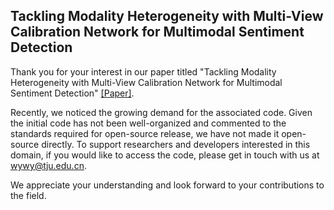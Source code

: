 ## Tackling Modality Heterogeneity with Multi-View Calibration Network for Multimodal Sentiment Detection   

Thank you for your interest in our paper titled "Tackling Modality Heterogeneity with Multi-View Calibration Network for Multimodal Sentiment Detection" [[Paper]](https://aclanthology.org/2023.acl-long.287.pdf). 

Recently, we noticed the growing demand for the associated code. Given the initial code has not been well-organized and commented to the standards required for open-source release, we have not made it open-source directly. To support researchers and developers interested in this domain, if you would like to access the code, please get in touch with us at wywy@tju.edu.cn.

We appreciate your understanding and look forward to your contributions to the field.

